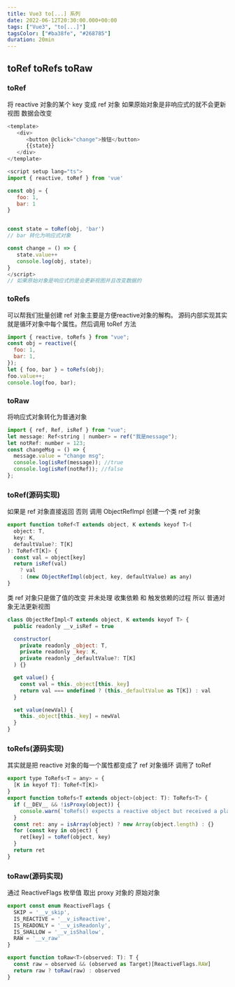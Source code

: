 ```yaml
---
title: Vue3 to[...] 系列
date: 2022-06-12T20:30:00.000+00:00
tags: ["Vue3", "to[...]"]
tagsColor: ["#ba38fe", "#268785"]
duration: 20min
---
```


## toRef toRefs toRaw

### toRef

将 reactive 对象的某个 key 变成 ref 对象
如果原始对象是非响应式的就不会更新视图 数据会改变

```js
<template>
   <div>
      <button @click="change">按钮</button>
      {{state}}
   </div>
</template>

<script setup lang="ts">
import { reactive, toRef } from 'vue'

const obj = {
   foo: 1,
   bar: 1
}


const state = toRef(obj, 'bar')
// bar 转化为响应式对象

const change = () => {
   state.value++
   console.log(obj, state);
}
</script>
// 如果原始对象是响应式的是会更新视图并且改变数据的
```

### toRefs

可以帮我们批量创建 ref 对象主要是方便reactive对象的解构。
源码内部实现其实就是循环对象中每个属性。然后调用 toRef 方法

```js
import { reactive, toRefs } from "vue";
const obj = reactive({
  foo: 1,
  bar: 1,
});
let { foo, bar } = toRefs(obj);
foo.value++;
console.log(foo, bar);
```

### toRaw

将响应式对象转化为普通对象

```js
import { ref, Ref, isRef } from "vue";
let message: Ref<string | number> = ref("我是message");
let notRef: number = 123;
const changeMsg = () => {
  message.value = "change msg";
  console.log(isRef(message)); //true
  console.log(isRef(notRef)); //false
};
```

### toRef(源码实现)

如果是 ref 对象直接返回 否则 调用 ObjectRefImpl 创建一个类 ref 对象

```js
export function toRef<T extends object, K extends keyof T>(
  object: T,
  key: K,
  defaultValue?: T[K]
): ToRef<T[K]> {
  const val = object[key]
  return isRef(val)
    ? val
    : (new ObjectRefImpl(object, key, defaultValue) as any)
}
```

类 ref 对象只是做了值的改变 并未处理 收集依赖 和 触发依赖的过程 所以 普通对象无法更新视图

```js
class ObjectRefImpl<T extends object, K extends keyof T> {
  public readonly __v_isRef = true

  constructor(
    private readonly _object: T,
    private readonly _key: K,
    private readonly _defaultValue?: T[K]
  ) {}

  get value() {
    const val = this._object[this._key]
    return val === undefined ? (this._defaultValue as T[K]) : val
  }

  set value(newVal) {
    this._object[this._key] = newVal
  }
}
```

### toRefs(源码实现)

其实就是把 reactive 对象的每一个属性都变成了 ref 对象循环 调用了 toRef

```js
export type ToRefs<T = any> = {
  [K in keyof T]: ToRef<T[K]>
}
export function toRefs<T extends object>(object: T): ToRefs<T> {
  if (__DEV__ && !isProxy(object)) {
    console.warn(`toRefs() expects a reactive object but received a plain one.`)
  }
  const ret: any = isArray(object) ? new Array(object.length) : {}
  for (const key in object) {
    ret[key] = toRef(object, key)
  }
  return ret
}
```

### toRaw(源码实现)

通过 ReactiveFlags 枚举值 取出 proxy 对象的 原始对象

```js
export const enum ReactiveFlags {
  SKIP = '__v_skip',
  IS_REACTIVE = '__v_isReactive',
  IS_READONLY = '__v_isReadonly',
  IS_SHALLOW = '__v_isShallow',
  RAW = '__v_raw'
}

export function toRaw<T>(observed: T): T {
  const raw = observed && (observed as Target)[ReactiveFlags.RAW]
  return raw ? toRaw(raw) : observed
}
```
